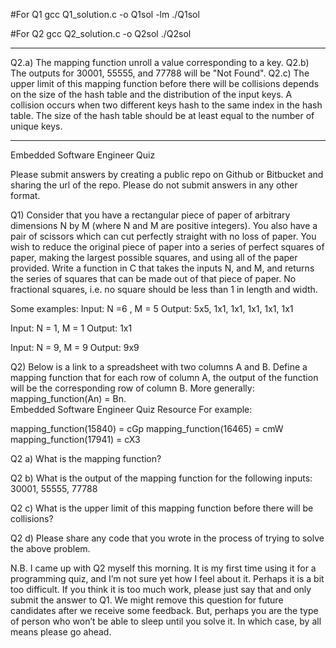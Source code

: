 
#For Q1
gcc Q1_solution.c -o Q1sol -lm
./Q1sol

#For Q2
gcc Q2_solution.c -o Q2sol
./Q2sol

--------------------------------------------------------------------------
Q2.a) The mapping function unroll a value corresponding to a key.
Q2.b) The outputs for 30001, 55555, and 77788 will be "Not Found".
Q2.c) The upper limit of this mapping function before there will be collisions depends on the size of the hash table and the distribution of the input keys. A collision occurs when two different keys hash to the same index in the hash table. The size of the hash table should be at least equal to the number of unique keys.

--------------------------------------------------------------------------
Embedded Software Engineer Quiz

Please submit answers by creating a public repo on Github or Bitbucket and sharing the url of the repo. Please do not submit answers in any other format. 

Q1) Consider that you have a rectangular piece of paper of arbitrary dimensions N by M (where N and M are positive integers). You also have a pair of scissors which can cut perfectly straight with no loss of paper. You wish to reduce the original piece of paper into a series of perfect squares of paper, making the largest possible squares, and using all of the paper provided. Write a function in C that takes the inputs N, and M, and returns the series of squares that can be made out of that piece of paper. No fractional squares, i.e. no square should be less than 1 in length and width.

Some examples:
Input: N =6 , M = 5
Output: 5x5, 1x1, 1x1, 1x1, 1x1, 1x1

Input: N = 1, M = 1
Output: 1x1

Input: N = 9, M = 9
Output: 9x9

Q2) Below is a link to a spreadsheet with two columns A and B. Define a mapping function that for each row of column A, the output of the function will be the corresponding row of column B. More generally: mapping_function(An) =  Bn.  
Embedded Software Engineer Quiz Resource
For example:
	
mapping_function(15840) = cGp
mapping_function(16465) = cmW
mapping_function(17941) = cX3

Q2 a) What is the mapping function?

Q2 b) What is the output of the mapping function for the following inputs: 30001, 55555, 77788

Q2 c) What is the upper limit of this mapping function before there will be collisions? 

Q2 d) Please share any code that you wrote in the process of trying to solve the above problem.

N.B. I came up with Q2 myself this morning.  It is my first time using it for a programming quiz, and I’m not sure yet how I feel about it. Perhaps it is a bit too difficult. If you think it is too much work, please just say that and only submit the answer to Q1. We might remove this question for future candidates after we receive some feedback. But, perhaps you are the type of person who won’t be able to sleep until you solve it. In which case, by all means please go ahead.

